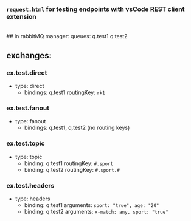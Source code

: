 ### `request.html` for testing endpoints with vsCode REST client extension
</br >
## in rabbitMQ manager:
queues:
q.test1
q.test2

## exchanges: </br >

### ex.test.direct
- type: direct
  - bindings: q.test1 routingKey: `rk1`

### ex.test.fanout
- type: fanout
  - bindings: q.test1, q.test2 (no routing keys)

### ex.test.topic
- type: topic
  - binding: q.test1 routingKey: `#.sport`
  - binding: q.test2 routingKey: `#.sport.#`

### ex.test.headers
- type: headers
  - binding: q.test1 arguments: `sport: "true", age: "20"`
  - binding: q.test2 arguments: `x-match: any, sport: "true"`